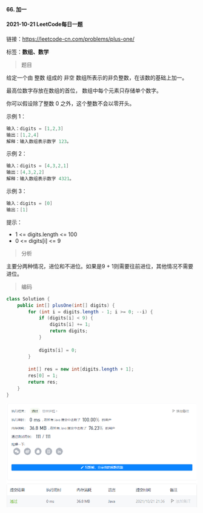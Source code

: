 #### 66. 加一

#### 2021-10-21 LeetCode每日一题

链接：https://leetcode-cn.com/problems/plus-one/

标签：**数组、数学**

> 题目

给定一个由 整数 组成的 非空 数组所表示的非负整数，在该数的基础上加一。

最高位数字存放在数组的首位， 数组中每个元素只存储单个数字。

你可以假设除了整数 0 之外，这个整数不会以零开头。

示例 1：

```java
输入：digits = [1,2,3]
输出：[1,2,4]
解释：输入数组表示数字 123。
```

示例 2：

```java
输入：digits = [4,3,2,1]
输出：[4,3,2,2]
解释：输入数组表示数字 4321。
```

示例 3：

```java
输入：digits = [0]
输出：[1]
```


提示：

- 1 <= digits.length <= 100
- 0 <= digits[i] <= 9

> 分析

主要分两种情况，进位和不进位。如果是9 + 1则需要往前进位，其他情况不需要进位。

> 编码

```java
class Solution {
    public int[] plusOne(int[] digits) {
        for (int i = digits.length - 1; i >= 0; --i) {
            if (digits[i] < 9) {
                digits[i] += 1;
                return digits;
            }

            digits[i] = 0;
        }

        int[] res = new int[digits.length + 1];
        res[0] = 1;
        return res;
    }
}
```

![image-20211021213615635](66.加一.assets/image-20211021213615635.png)